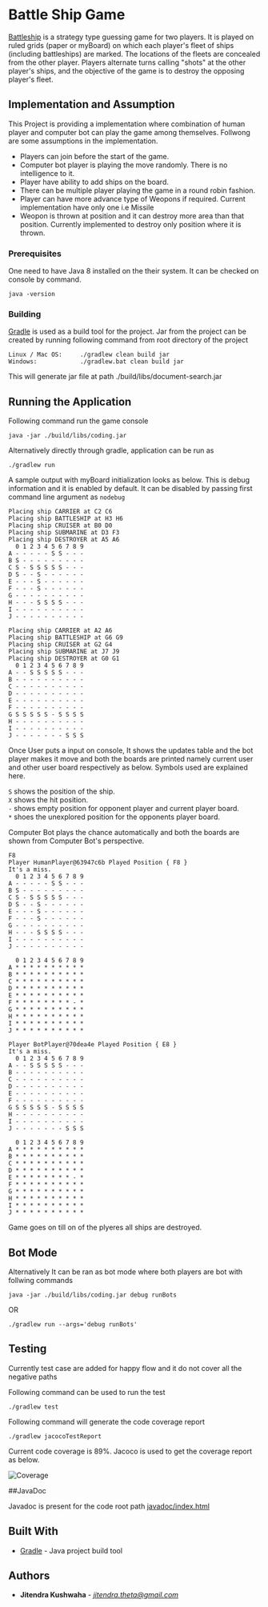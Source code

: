 # Battle Ship Game

[Battleship](https://en.wikipedia.org/wiki/Battleship_(game)) is a strategy type guessing game for two players. It is played on ruled grids (paper or myBoard) on which each player's fleet of ships (including battleships) are marked. The locations of the fleets are concealed from the other player. Players alternate turns calling "shots" at the other player's ships, and the objective of the game is to destroy the opposing player's fleet.

## Implementation and Assumption

This Project is providing a implementation where combination of human player and computer bot can play the game among themselves. Follwong are some assumptions in the implementation.

- Players can join before the start of the game.
- Computer bot player is playing the move randomly. There is no intelligence to it.
- Player have ability to add ships on the board.
- There can be multiple player playing the game in a round robin fashion.
- Player can have more advance type of Weopons if required. Current implementation have only one i.e Missile
- Weopon is thrown at position and it can destroy more area than that position. Currently implemented to destroy only position where it is thrown.


### Prerequisites

One need to have Java 8 installed on the their system. It can be checked on console by command.

```
java -version
```

### Building

[Gradle](https://gradle.org/) is used as a build tool for the project. 
Jar from the project can be created by running following command from root directory of the project

```
Linux / Mac OS: 	./gradlew clean build jar
Windows: 			./gradlew.bat clean build jar
```
This will generate jar file at path ./build/libs/document-search.jar

## Running the Application

Following command run the game console

```
java -jar ./build/libs/coding.jar
```
Alternatively directly through gradle, application can be run as

```
./gradlew run
```

A sample output with myBoard initialization looks as below. This is debug information and it is enabled by default. It can be disabled by passing first command line argument as `nodebug`

```
Placing ship CARRIER at C2 C6
Placing ship BATTLESHIP at H3 H6
Placing ship CRUISER at B0 D0
Placing ship SUBMARINE at D3 F3
Placing ship DESTROYER at A5 A6
  0 1 2 3 4 5 6 7 8 9
A - - - - - S S - - -
B S - - - - - - - - -
C S - S S S S S - - -
D S - - S - - - - - -
E - - - S - - - - - -
F - - - S - - - - - -
G - - - - - - - - - -
H - - - S S S S - - -
I - - - - - - - - - -
J - - - - - - - - - -

Placing ship CARRIER at A2 A6
Placing ship BATTLESHIP at G6 G9
Placing ship CRUISER at G2 G4
Placing ship SUBMARINE at J7 J9
Placing ship DESTROYER at G0 G1
  0 1 2 3 4 5 6 7 8 9
A - - S S S S S - - -
B - - - - - - - - - -
C - - - - - - - - - -
D - - - - - - - - - -
E - - - - - - - - - -
F - - - - - - - - - -
G S S S S S - S S S S
H - - - - - - - - - -
I - - - - - - - - - -
J - - - - - - - S S S
```

Once User puts a input on console, It shows the updates table and the bot player makes it move and both the boards are printed namely current user and other user board respectively as below. Symbols used are explained here.

`S` shows the position of the ship.  
`X` shows the hit position.  
`-` shows empty position for opponent player and current player board.  
`*` shoes the unexplored position for the opponents player board.  


Computer Bot plays the chance automatically and both the boards are shown from Computer Bot's perspective.

```
F8
Player HumanPlayer@63947c6b Played Position { F8 }
It's a miss.
  0 1 2 3 4 5 6 7 8 9
A - - - - - S S - - -
B S - - - - - - - - -
C S - S S S S S - - -
D S - - S - - - - - -
E - - - S - - - - - -
F - - - S - - - - - -
G - - - - - - - - - -
H - - - S S S S - - -
I - - - - - - - - - -
J - - - - - - - - - -

  0 1 2 3 4 5 6 7 8 9
A * * * * * * * * * *
B * * * * * * * * * *
C * * * * * * * * * *
D * * * * * * * * * *
E * * * * * * * * * *
F * * * * * * * * - *
G * * * * * * * * * *
H * * * * * * * * * *
I * * * * * * * * * *
J * * * * * * * * * *

Player BotPlayer@70dea4e Played Position { E8 }
It's a miss.
  0 1 2 3 4 5 6 7 8 9
A - - S S S S S - - -
B - - - - - - - - - -
C - - - - - - - - - -
D - - - - - - - - - -
E - - - - - - - - - -
F - - - - - - - - - -
G S S S S S - S S S S
H - - - - - - - - - -
I - - - - - - - - - -
J - - - - - - - S S S

  0 1 2 3 4 5 6 7 8 9
A * * * * * * * * * *
B * * * * * * * * * *
C * * * * * * * * * *
D * * * * * * * * * *
E * * * * * * * * - *
F * * * * * * * * * *
G * * * * * * * * * *
H * * * * * * * * * *
I * * * * * * * * * *
J * * * * * * * * * *

```

Game goes on till on of the plyeres all ships are destroyed.

## Bot Mode
Alternatively It can be ran as bot mode where both players are bot with follwing commands

```
java -jar ./build/libs/coding.jar debug runBots
```
OR

```
./gradlew run --args='debug runBots'
```

## Testing

Currently test case are added for happy flow and it do not cover all the negative paths

Following command can be used to run the test

```
./gradlew test
```

Following command will generate the code coverage report

```
./gradlew jacocoTestReport
```

Current code coverage is 89%. Jacoco is used to get the coverage report as below.


![Coverage](https://i.ibb.co/MGkzQzc/Screenshot-2019-11-11-at-3-37-57-PM.png)

##JavaDoc 

Javadoc is present for the code root path [javadoc/index.html](javadoc/index.html)

## Built With

* [Gradle](https://gradle.org/) - Java project build tool

## Authors

* **Jitendra Kushwaha** - *jitendra.theta@gmail.com* 



